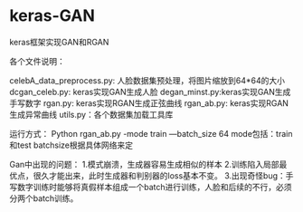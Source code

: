 # keras-GAN
keras框架实现GAN和RGAN

各个文件说明：

celebA_data_preprocess.py: 人脸数据集预处理，将图片缩放到64*64的大小
dcgan_celeb.py: keras实现GAN生成人脸
degan_minst.py:keras实现GAN生成手写数字
rgan.py: keras实现RGAN生成正弦曲线
rgan_ab.py: keras实现RGAN生成异常曲线
utils.py：各个数据集加载工具库

运行方式：
Python rgan_ab.py -mode train —batch_size 64
mode包括：train和test
batchsize根据具体网络来定

Gan中出现的问题：
1.模式崩溃，生成器容易生成相似的样本
2.训练陷入局部最优点，很久才能出来，此时生成器和判别器的loss基本不变。
3.出现奇怪bug：手写数字训练时能够将真假样本组成一个batch进行训练，人脸和后续的不行，必须分两个batch训练。
